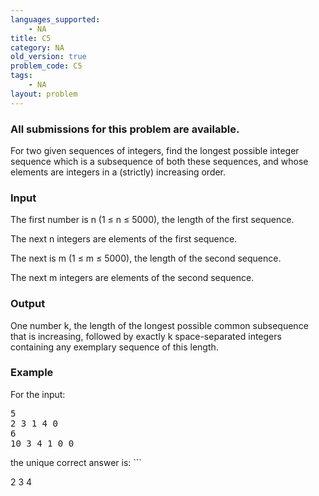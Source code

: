 ```yaml
---
languages_supported:
    - NA
title: C5
category: NA
old_version: true
problem_code: C5
tags:
    - NA
layout: problem
---
```

###  All submissions for this problem are available. 

 For two given sequences of integers, find the longest possible integer sequence which is a subsequence of both these sequences, and whose elements are integers in a (strictly) increasing order.

### Input

 The first number is n (1 ≤ n ≤ 5000), the length of the first sequence.

 The next n integers are elements of the first sequence.

 The next is m (1 ≤ m ≤ 5000), the length of the second sequence.

 The next m integers are elements of the second sequence.

### Output

One number k, the length of the longest possible common subsequence that is increasing, followed by exactly k space-separated integers containing any exemplary sequence of this length.

### Example

For the input:

<pre>5
2 3 1 4 0
6
10 3 4 1 0 0
</pre>the unique correct answer is: ```
2
3 4
<pre>